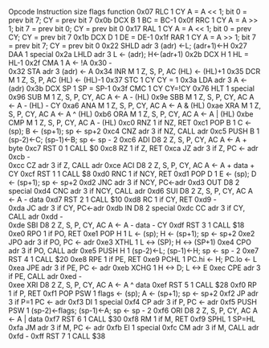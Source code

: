 Opcode	Instruction	size	flags	function
0x07	RLC	1	CY	A = A << 1; bit 0 = prev bit 7; CY = prev bit 7
0x0b	DCX B	1		BC = BC-1
0x0f	RRC	1	CY	A = A >> 1; bit 7 = prev bit 0; CY = prev bit 0
0x17	RAL	1	CY	A = A << 1; bit 0 = prev CY; CY = prev bit 7
0x1b	DCX D	1		DE = DE-1
0x1f	RAR	1	CY	A = A >> 1; bit 7 = prev bit 7; CY = prev bit 0	
0x22	SHLD adr	3		(adr) <-L; (adr+1)<-H
0x27	DAA	1		special
0x2a	LHLD adr	3		L <- (adr); H<-(adr+1)
0x2b	DCX H	1		HL = HL-1
0x2f	CMA	1		A <- !A
0x30	-			
0x32	STA adr	3		(adr) <- A
0x34	INR M	1	Z, S, P, AC	(HL) <- (HL)+1
0x35	DCR M	1	Z, S, P, AC	(HL) <- (HL)-1
0x37	STC	1	CY	CY = 1
0x3a	LDA adr	3		A <- (adr)
0x3b	DCX SP	1		SP = SP-1
0x3f	CMC	1	CY	CY=!CY
0x76	HLT	1		special
0x96	SUB M	1	Z, S, P, CY, AC	A <- A - (HL)
0x9e	SBB M	1	Z, S, P, CY, AC	A <- A - (HL) - CY
0xa6	ANA M	1	Z, S, P, CY, AC	A <- A & (HL)
0xae	XRA M	1	Z, S, P, CY, AC	A <- A ^ (HL)
0xb6	ORA M	1	Z, S, P, CY, AC	A <- A | (HL)
0xbe	CMP M	1	Z, S, P, CY, AC	A - (HL)
0xc0	RNZ	1		if NZ, RET
0xc1	POP B	1		C <- (sp); B <- (sp+1); sp <- sp+2
0xc4	CNZ adr	3		if NZ, CALL adr
0xc5	PUSH B	1		(sp-2)<-C; (sp-1)<-B; sp <- sp - 2
0xc6	ADI D8	2	Z, S, P, CY, AC	A <- A + byte
0xc7	RST 0	1		CALL $0
0xc8	RZ	1		if Z, RET
0xca	JZ adr	3		if Z, PC <- adr
0xcb	-			
0xcc	CZ adr	3		if Z, CALL adr
0xce	ACI D8	2	Z, S, P, CY, AC	A <- A + data + CY
0xcf	RST 1	1		CALL $8
0xd0	RNC	1		if NCY, RET
0xd1	POP D	1		E <- (sp); D <- (sp+1); sp <- sp+2
0xd2	JNC adr	3		if NCY, PC<-adr
0xd3	OUT D8	2		special
0xd4	CNC adr	3		if NCY, CALL adr
0xd6	SUI D8	2	Z, S, P, CY, AC	A <- A - data
0xd7	RST 2	1		CALL $10
0xd8	RC	1		if CY, RET
0xd9	-			
0xda	JC adr	3		if CY, PC<-adr
0xdb	IN D8	2		special
0xdc	CC adr	3		if CY, CALL adr
0xdd	-			
0xde	SBI D8	2	Z, S, P, CY, AC	A <- A - data - CY
0xdf	RST 3	1		CALL $18
0xe0	RPO	1		if PO, RET
0xe1	POP H	1		L <- (sp); H <- (sp+1); sp <- sp+2
0xe2	JPO adr	3		if PO, PC <- adr
0xe3	XTHL	1		L <-> (SP); H <-> (SP+1)
0xe4	CPO adr	3		if PO, CALL adr
0xe5	PUSH H	1		(sp-2)<-L; (sp-1)<-H; sp <- sp - 2
0xe7	RST 4	1		CALL $20
0xe8	RPE	1		if PE, RET
0xe9	PCHL	1		PC.hi <- H; PC.lo <- L
0xea	JPE adr	3		if PE, PC <- adr
0xeb	XCHG	1		H <-> D; L <-> E
0xec	CPE adr	3		if PE, CALL adr
0xed	-			
0xee	XRI D8	2	Z, S, P, CY, AC	A <- A ^ data
0xef	RST 5	1		CALL $28
0xf0	RP	1		if P, RET
0xf1	POP PSW	1		flags <- (sp); A <- (sp+1); sp <- sp+2
0xf2	JP adr	3		if P=1 PC <- adr
0xf3	DI	1		special
0xf4	CP adr	3		if P, PC <- adr
0xf5	PUSH PSW	1		(sp-2)<-flags; (sp-1)<-A; sp <- sp - 2
0xf6	ORI D8	2	Z, S, P, CY, AC	A <- A | data
0xf7	RST 6	1		CALL $30
0xf8	RM	1		if M, RET
0xf9	SPHL	1		SP=HL
0xfa	JM adr	3		if M, PC <- adr
0xfb	EI	1		special
0xfc	CM adr	3		if M, CALL adr
0xfd	-
0xff	RST 7	1		CALL $38